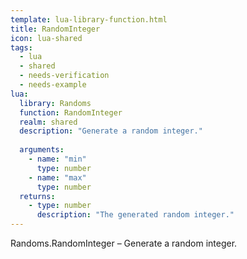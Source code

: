 ```yaml
---
template: lua-library-function.html
title: RandomInteger
icon: lua-shared
tags:
  - lua
  - shared
  - needs-verification
  - needs-example
lua:
  library: Randoms
  function: RandomInteger
  realm: shared
  description: "Generate a random integer."
  
  arguments:
    - name: "min"
      type: number
    - name: "max"
      type: number
  returns:
    - type: number
      description: "The generated random integer."
---
```


<div class="lua__search__keywords">
Randoms.RandomInteger &#x2013; Generate a random integer.
</div>

